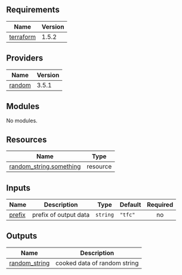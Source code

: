<!-- BEGIN_TF_DOCS -->
## Requirements

| Name | Version |
|------|---------|
| <a name="requirement_terraform"></a> [terraform](#requirement\_terraform) | 1.5.2 |

## Providers

| Name | Version |
|------|---------|
| <a name="provider_random"></a> [random](#provider\_random) | 3.5.1 |

## Modules

No modules.

## Resources

| Name | Type |
|------|------|
| [random_string.something](https://registry.terraform.io/providers/hashicorp/random/latest/docs/resources/string) | resource |

## Inputs

| Name | Description | Type | Default | Required |
|------|-------------|------|---------|:--------:|
| <a name="input_prefix"></a> [prefix](#input\_prefix) | prefix of output data | `string` | `"tfc"` | no |

## Outputs

| Name | Description |
|------|-------------|
| <a name="output_random_string"></a> [random\_string](#output\_random\_string) | cooked data of random string |
<!-- END_TF_DOCS -->